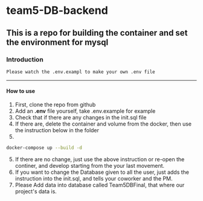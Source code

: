 # team5-DB-backend

## **This is a repo for building the container and set the environment for mysql**
### Introduction
```sh
Please watch the .env.exampl to make your own .env file
```
---

#### How to use
1. First, clone the repo from github
2. Add an **.env** file yourself, take .env.example for example
3. Check that if there are any changes in the init.sql file
4. If there are, delete the container and volume from the docker, then use the instruction below in the folder
5. 
```sh
docker-compose up --build -d
```
5. If there are no change, just use the above instruction or re-open the continer, and develop starting from the your last movement.
6. If you want to change the Database given to all the user, just adds the instruction into the init.sql, and tells your coworker and the PM.
7. Please Add data into database called Team5DBFinal, that where our project's data is.
